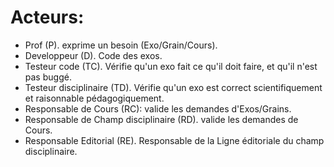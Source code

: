 # Acteurs:

* Prof (P). exprime un besoin (Exo/Grain/Cours).
* Developpeur (D). Code des exos.
* Testeur code (TC). Vérifie qu'un exo fait ce qu'il doit faire, et qu'il n'est pas buggé.
* Testeur disciplinaire (TD). Vérifie qu'un exo est correct scientifiquement et raisonnable pédagogiquement.
* Responsable de Cours (RC): valide les demandes d'Exos/Grains.
* Responsable de Champ disciplinaire (RD). valide les demandes de Cours.
* Responsable Editorial (RE). Responsable de la Ligne éditoriale du champ disciplinaire.
